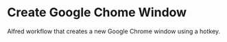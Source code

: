 # Create Google Chome Window

Alfred workflow that creates a new Google Chrome window using a hotkey.
